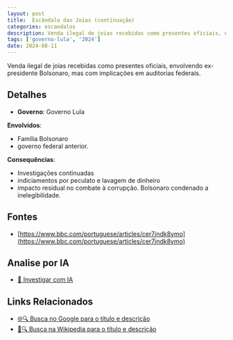 ```yaml
---
layout: post
title:  Escândalo das Joias (continuação)
categories: escandalos
description: Venda ilegal de joias recebidas como presentes oficiais, envolvendo ex-presidente Bolsonaro, mas com implicações em auditorias federais.
tags: ['governo-lula', '2024']
date: 2024-08-11
---
```


Venda ilegal de joias recebidas como presentes oficiais, envolvendo ex-presidente Bolsonaro, mas com implicações em auditorias federais.

## Detalhes
- **Governo**: Governo Lula

**Envolvidos**:
- Família Bolsonaro
- governo federal anterior.


**Consequências**:
- Investigações continuadas
- indiciamentos por peculato e lavagem de dinheiro
- impacto residual no combate à corrupção. Bolsonaro condenado a inelegibilidade.


## Fontes
- [https://www.bbc.com/portuguese/articles/cer7jndk8ymo](https://www.bbc.com/portuguese/articles/cer7jndk8ymo)


## Analise por IA
- [🤖 Investigar com IA](https://www.perplexity.ai/search?q=Esc%C3%A2ndalo%20das%20Joias%20%28continua%C3%A7%C3%A3o%29%20Venda%20ilegal%20de%20joias%20recebidas%20como%20presentes%20oficiais%2C%20envolvendo%20ex-presidente%20Bolsonaro%2C%20mas%20com%20implica%C3%A7%C3%B5es%20em%20auditorias%20federais.%20Governo%20Lula)

## Links Relacionados
- [🌐🔍 Busca no Google para o título e descrição](https://www.google.com/search?q=Esc%C3%A2ndalo%20das%20Joias%20%28continua%C3%A7%C3%A3o%29%20Venda%20ilegal%20de%20joias%20recebidas%20como%20presentes%20oficiais%2C%20envolvendo%20ex-presidente%20Bolsonaro%2C%20mas%20com%20implica%C3%A7%C3%B5es%20em%20auditorias%20federais.%20Governo%20Lula)
- [📖🔍 Busca na Wikipedia para o título e descrição](https://pt.wikipedia.org/w/index.php?search=Esc%C3%A2ndalo%20das%20Joias%20%28continua%C3%A7%C3%A3o%29%20Venda%20ilegal%20de%20joias%20recebidas%20como%20presentes%20oficiais%2C%20envolvendo%20ex-presidente%20Bolsonaro%2C%20mas%20com%20implica%C3%A7%C3%B5es%20em%20auditorias%20federais.%20Governo%20Lula)

